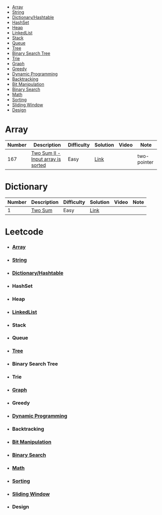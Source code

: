 - [Array](#Array)
- [String](#String)
- [Dictionary/Hashtable](#Dictionary)
- [HashSet](#HashSet)
- [Heap](#Heap)
- [LinkedList](#LinkedList)
- [Stack](#Stack)
- [Queue](#Queue)
- [Tree](#Tree)
- [Binary Search Tree](#Binary)
- [Trie](#Trie)
- [Graph](#Graph)
- [Greedy](#Greedy)
- [Dynamic Programming](#Dynamic-Programming)
- [Backtracking](#Backtracking)
- [Bit Manipulation](#Bit-Manipulation)
- [Binary Search](#Binary-Search)
- [Math](#Math)
- [Sorting](#Sorting)
- [Sliding Window](#Sliding-Window)
- [Design](#Design)





# Array
<div class="array-table">
  
Number  | Description                           | Difficulty | Solution | Video | Note
------- | ------------------------------------- | -------- |--------|--------|--------
167 | [Two Sum II - Input array is sorted](https://leetcode.com/problems/two-sum-ii-input-array-is-sorted//) | Easy | [Link](https://leetcode.com/problems/two-sum-ii-input-array-is-sorted/discuss/885921/cjava-two-pointer-solution)  |  | two-pointer

</div class="dictionary-table">

# Dictionary
<div class="dictionary-table">
  
Number  | Description                           | Difficulty | Solution | Video | Note
------- | ------------------------------------- | -------- |--------|-------- |--------
1 | [Two Sum](https://leetcode.com/problems/two-sum/) | Easy | [Link](https://leetcode.com/problems/two-sum/discuss/578502/C-solution)  | |

</div class="dictionary-table">















# Leetcode
- ### [Array](https://github.com/idanhuang/Leetcode/blob/master/docs/Array.md)
- ### [String](https://github.com/idanhuang/Leetcode/blob/master/docs/String.md)
- ### [Dictionary/Hashtable](https://github.com/idanhuang/Leetcode/blob/master/docs/Dictionary.md)
- ### HashSet
- ### Heap
- ### [LinkedList](https://github.com/idanhuang/Leetcode/blob/master/docs/LinkedList.md)
- ### Stack
- ### Queue
- ### [Tree](https://github.com/idanhuang/Leetcode/tree/master/docs)
- ### Binary Search Tree
- ### Trie
- ### [Graph](https://github.com/idanhuang/Leetcode/blob/master/docs/Graph.md)
- ### Greedy
- ### [Dynamic Programming](https://github.com/idanhuang/Leetcode/blob/master/docs/DynamicProgramming.md)
- ### Backtracking
- ### [Bit Manipulation](https://github.com/idanhuang/Leetcode/blob/master/docs/BitManipulation.md)
- ### [Binary Search](https://github.com/idanhuang/Leetcode/blob/master/docs/BinarySearch.md)
- ### [Math](https://github.com/idanhuang/Leetcode/blob/master/docs/Math.md)
- ### [Sorting](https://github.com/idanhuang/Leetcode/blob/master/docs/Sorting.md)
- ### [Sliding Window](https://github.com/idanhuang/Leetcode/blob/master/docs/SlidingWindow.md)
- ### Design
